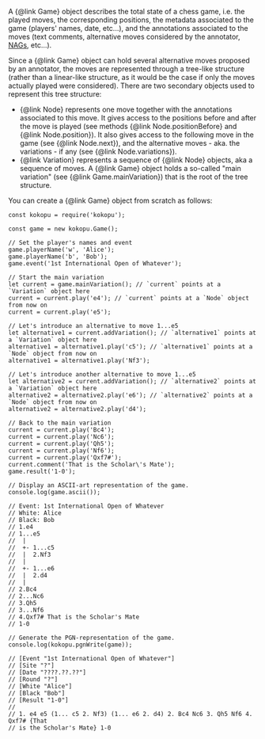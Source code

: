 A {@link Game} object describes the total state of a chess game, i.e. the played moves, the corresponding positions,
the metadata associated to the game (players' names, date, etc...), and the annotations associated to the moves
(text comments, alternative moves considered by the annotator, [NAGs](https://en.wikipedia.org/wiki/Numeric_Annotation_Glyphs),
etc...).

Since a {@link Game} object can hold several alternative moves proposed by an annotator, the moves are represented
through a tree-like structure (rather than a linear-like structure, as it would be the case if only the moves
actually played were considered). There are two secondary objects used to represent this tree structure:
- {@link Node} represents one move together with the annotations associated to this move. It gives access to the positions
before and after the move is played (see methods {@link Node.positionBefore} and {@link Node.position}).
It also gives access to the following move in the game (see {@link Node.next}), and the alternative moves - aka. the variations -
if any (see {@link Node.variations}).
- {@link Variation} represents a sequence of {@link Node} objects, aka a sequence of moves. A {@link Game} object holds a so-called "main variation"
(see {@link Game.mainVariation}) that is the root of the tree structure.

You can create a {@link Game} object from scratch as follows:

```
const kokopu = require('kokopu');

const game = new kokopu.Game();

// Set the player's names and event
game.playerName('w', 'Alice');
game.playerName('b', 'Bob');
game.event('1st International Open of Whatever');

// Start the main variation
let current = game.mainVariation(); // `current` points at a `Variation` object here
current = current.play('e4'); // `current` points at a `Node` object from now on
current = current.play('e5');

// Let's introduce an alternative to move 1...e5
let alternative1 = current.addVariation(); // `alternative1` points at a `Variation` object here
alternative1 = alternative1.play('c5'); // `alternative1` points at a `Node` object from now on
alternative1 = alternative1.play('Nf3');

// Let's introduce another alternative to move 1...e5
let alternative2 = current.addVariation(); // `alternative2` points at a `Variation` object here
alternative2 = alternative2.play('e6'); // `alternative2` points at a `Node` object from now on
alternative2 = alternative2.play('d4');

// Back to the main variation
current = current.play('Bc4');
current = current.play('Nc6');
current = current.play('Qh5');
current = current.play('Nf6');
current = current.play('Qxf7#');
current.comment('That is the Scholar\'s Mate');
game.result('1-0');

// Display an ASCII-art representation of the game.
console.log(game.ascii());

// Event: 1st International Open of Whatever
// White: Alice
// Black: Bob
// 1.e4
// 1...e5
//  |
//  +- 1...c5
//  |  2.Nf3
//  |
//  +- 1...e6
//  |  2.d4
//  |
// 2.Bc4
// 2...Nc6
// 3.Qh5
// 3...Nf6
// 4.Qxf7# That is the Scholar's Mate
// 1-0

// Generate the PGN-representation of the game.
console.log(kokopu.pgnWrite(game));

// [Event "1st International Open of Whatever"]
// [Site "?"]
// [Date "????.??.??"]
// [Round "?"]
// [White "Alice"]
// [Black "Bob"]
// [Result "1-0"]
//
// 1. e4 e5 (1... c5 2. Nf3) (1... e6 2. d4) 2. Bc4 Nc6 3. Qh5 Nf6 4. Qxf7# {That
// is the Scholar's Mate} 1-0
```
